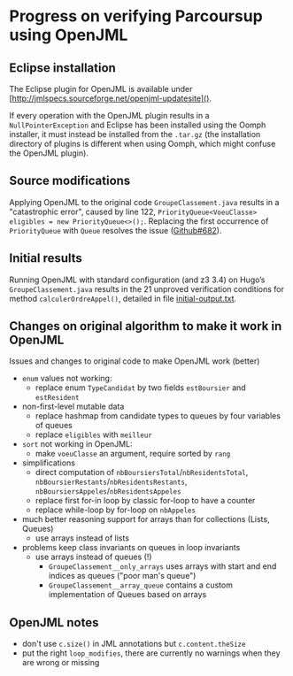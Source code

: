 # Progress on verifying Parcoursup using OpenJML

## Eclipse installation

The Eclipse plugin for OpenJML is available under
[http://jmlspecs.sourceforge.net/openjml-updatesite]().

If every operation with the OpenJML plugin results in a `NullPointerException` and Eclipse
has been installed using the Oomph installer, it must instead be installed from the
`.tar.gz` (the installation directory of plugins is different when using Oomph, which
might confuse the OpenJML plugin).

## Source modifications

Applying OpenJML to the original code `GroupeClassement.java` results in a "catastrophic
error", caused by line 122, `PriorityQueue<VoeuClasse> eligibles = new
PriorityQueue<>();`. Replacing the first occurrence of `PriorityQueue` with `Queue`
resolves the issue ([Github#682](https://github.com/OpenJML/OpenJML/issues/682)).

## Initial results

Running OpenJML with standard configuration (and z3 3.4) on Hugo’s `GroupeClassement.java`
results in the 21 unproved verification conditions for method `calculerOrdreAppel()`,
detailed in file [initial-output.txt]().

## Changes on original algorithm to make it work in OpenJML

Issues and changes to original code to make OpenJML work (better)
- `enum` values not working:
  - replace enum `TypeCandidat` by two fields `estBoursier` and `estResident` 
- non-first-level mutable data
  - replace hashmap from candidate types to queues by four variables of queues
  - replace `eligibles` with `meilleur`
- `sort` not working in OpenJML:
  - make `voeuClasse` an argument, require sorted by `rang`
- simplifications
  - direct computation of `nbBoursiersTotal`/`nbResidentsTotal`,
    `nbBoursierRestants`/`nbResidentsRestants`, `nbBoursiersAppeles`/`nbResidentsAppeles`
  - replace first for-in loop by classic for-loop to have a counter
  - replace while-loop by for-loop on `nbAppeles`
- much better reasoning support for arrays than for collections (Lists, Queues)
  - use arrays instead of lists
- problems keep class invariants on queues in loop invariants
  - use arrays instead of queues (!)
    - `GroupeClassement__only_arrays` uses arrays with start and end indices as queues ("poor man's queue")
    - `GroupeClassement__array_queue` contains a custom implementation of Queues based on arrays

## OpenJML notes

- don't use `c.size()` in JML annotations but `c.content.theSize`
- put the right `loop_modifies`, there are currently no warnings when they are wrong or
  missing

